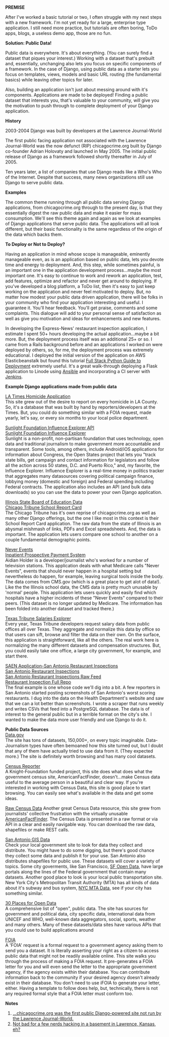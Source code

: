 **PREMISE**

After I've worked a basic tutorial or two, I often struggle with my next steps with a new framework.  I'm not yet ready for a large, enterprise type application. I still need more practice, but tutorials are often boring, ToDo apps, blogs, a useless demo app, those are no fun. 

**Solution: Public Data!**

Public data is everywhere.  It's about everything. (You can surely find a dataset that piques your interest.)  Working with a dataset that's prebuilt and, essentially, unchanging also lets you focus on specific components of a framework.  In the case of Django, using public data as a starter lets you focus on templates, views, models and basic URL routing (the fundamental basics) while leaving other topics for later.

Also, building an application isn't just about messing around with it's components.  Applications are made to be deployed!  Finding a public dataset that interests you, that's valuable to your community, will give you the motivation to push through to complete deployment of your Django application.  

**History**

2003-2004 Django was built by developers at the Lawrence Journal-World

The first public facing application not associated with the Lawrence Journal-World was the now defunct (RIP) chicagocrime.org built by Django co-founder Adrian Holovaty and launched in May 2005.  The initial public release of Django as a framework followed shortly thereafter in July of 2005.

Ten years later, a list of companies that use Django reads like a Who's Who of the Internet.  Despite that success, many news organizations still use Django to serve public data.

**Examples** 

The common theme running through all public data serving Django applications, from chicagocrime.org through to the present day, is that they essentially digest the raw public data and make it easier for mass consumption.  We'll see this theme again and again as we look at examples of Django applications that serve public data.  The applications will all look different, but their basic functionality is the same regardless of the origin of the data which backs them.

**To Deploy or Not to Deploy?**

Having an application in mind whose scope is manageable, eminently manageable even, as is an application based on public data, lets you devote time and energy to deployment.  And, this step, while sometimes painful, is an important one in the application development process...maybe the most important one.   It's easy to continue to work and rework an application, test, add features, optimize and refactor and never get around to deploying. If you've developed a blog platform, a ToDo list, then it's easy to just keep working on the application and never feel motivated to deploy.  But, no matter how modest your public data driven application, there will be folks in your community who find your application interesting and useful.  I guarantee it.  You'll hear feedback.  You'll get praise, comments and some complaints.  This dialogue will add to your personal sense of satisfaction as well as give you motivation and ideas for enhancements and new features.  

In developing the Express-News' restaurant inspection application, I estimate I spent 50+ hours developing the actual application...maybe a bit more.  But, the deployment process itself was an additional 25+ or so.  I came from a Rails background before and an applications I worked on were deployed by others, so, for me, the deployment process was extremely educational.  I deployed the initial version of the application on AWS Elasticbeanstalk but found this tutorial [Full Stack Python Guide to Deployment](http://www.fullstackpython.com/deployment.html) extremely useful.  It's a great walk-through deploying a Flask application to Linode using [Ansible](http://www.ansible.com/home) and incorporating a CI server with [Jenkins](https://jenkins-ci.org/). 

**Example Django applications made from public data**

[LA Times Homicide Application](http://homicide.latimes.com/)                
This site grew out of the desire to report on every homicide in LA County.  So, it's a database that was built by hand by reporters/developers at the Times.  But, you could do something similar with a FOIA request, made yearly, let's say, or every six months to your local police department.

[Sunlight Foundation Influence Explorer API](http://data.influenceexplorer.com/api/)                                                                      
[Sunlight Foundation Influence Explorer](http://realtime.influenceexplorer.com/race/president/)           
Sunlight is a non-profit, non-partisan foundation that uses technology, open data and traditional journalism to make government more accountable and transparent.  Some tools, among others, include Android/iOS applications for information about Congress, the Open States project that lets you "track state bills, get campaign and contact information for legislators and follow all the action across 50 states, D.C. and Puerto Rico," and, my favorite, the Influence Explorer.  Influence Explorer is a real-time money in politics tracker that aggregates many datasources covering political campaign finance, lobbying money (domestic and foreign) and Federal spending including Federal contracts. The application also includes an API (and bulk data downloads) so you can use the data to power your own Django application.

[Illinois State Board of Education Data](http://www.isbe.net/assessment/report_card.htm)                                 
[Chicago Tribune School Report Card](http://schools.chicagotribune.com/)        
The Chicago Tribune has it's own reprise of chicagocrime.org as well as many other Django offerings, but the one I like most in this context is their School Report Card application.  The raw data from the state of Illinois is an abysmal mishmash of links, PDFs and Excel spreadsheets.  And, the data is important. The application lets users compare one school to another on a couple fundamental demographic points.

[Never Events](http://aidianholder.net/portfolio/projects/neverevents/)         
[Inpatient Prospective Payment System](http://www.cms.gov/Medicare/Medicare-Fee-for-Service-Payment/AcuteinpatientPPS/index.html)                               
Aidian Holder is a developer/journalist who's worked for a number of television stations.  This application deals with what Medicare calls "Never Events", events that should never happen in a hospital setting but nevertheless do happen, for example, leaving surgical tools inside the body.  The data comes from CMS.gov (which is a great place to get alot of data!).  Like the the Illinois school data, the CMS data is pretty much unusable by 'normal' people.  This application lets users quickly and easily find which hospitals have a higher incidents of these "Never Events" compared to their peers.  (This dataset is no longer updated by Medicare. The information has been folded into another dataset and tracked there.)

[Texas Tribune Salaries Explorer](http://salaries.texastribune.org/)            
Every year, Texas Tribune developers request salary data from public offices all over Texas.  They aggregate and normalize this data by office so that users can sift, browse and filter the data on their own.  On the surface, this application is straightforward, like all the others. The real work here is normalizing the many different datasets and compensation structures.  But, you could easily take one office, a large city government, for example, and start there.

[SAEN Application-San Antonio Restaurant Inspections](http://inspections.elasticbeanstalk.com/)                                                        
[San Antonio Restaurant Inspections](http://www.sanantonio.gov/Health/FoodLicensing/FoodEstablishmentInspections.aspx)                     
[San Antonio Restaurant Inspections Raw Feed](http://samhd.tx.gegov.com/San%20Antonio/search.cfm)                                                   
[Restaurant Inspection Full Repo](https://github.com/sa-express-news/food_estab_inspecs)                                                        
The final example is one whose code we'll dig into a bit.  A few reporters in San Antonio started posting screenshots of San Antonio's worst scoring restaurants.  I dug into the data on the Health Department's website and saw that we can a lot better than screenshots.  I wrote a scraper that runs weekly and writes CSVs that feed into a PostgreSQL database.  The data is of interest to the general public but in a terrible format on the city's site.  I wanted to make the data more user friendly and use Django to do it.  

**Public Data Sources**                                                         
[Data.gov](http://www.data.gov/)                                                
The site has tons of datasets, 150,000+, on every topic imaginable.  Data-Journalism types have often bemoaned how this site turned out, but I doubt that any of them have actually tried to use data from it.   (They expected more.)  The site is definitely worth browsing and has many cool datasets.  

[Census Reporter](http://censusreporter.org/)                                 
A Knight-Foundation funded project, this site does what does what the government census site, AmericanFactFinder, doesn't...make Census data useful to the average person in a beautiful and clear way.  If  you're interested in working with Census Data, this site is good place to start browsing.  You can easily see what's available in the data and get some ideas. 

[Raw Census Data](http://census.ire.org/)                                       Another great Census Data resource, this site grew from journalists' collective frustration with the virtually unusable [AmericanFactFinder](http://factfinder.census.gov/faces/nav/jsf/pages/index.xhtml).  The Census Data is presented in a raw format or via API in a clear and easily navigable way.  You can download the raw data, shapefiles or make REST calls.  

[San Antonio GIS Data](http://www.sanantonio.gov/GIS/GISData.aspx)              
Check your local government site to look for data they collect and distribute.  You might have to do some digging, but there's good chance they collect some data and publish it for your use.  San Antonio also distributes shapefiles for public use.  These datasets will cover a variety of topics.  Some city goverments, like San Francisco, [SF Open Data](https://data.sfgov.org/), have large portals along the lines of the Federal government that contain many datasets.  Another good place to look is your local public transportation site.  New York City's Metropolitan Transit Authority (MTA) has all kinds of data about it's subway and bus system, [NYC MTA Data](http://web.mta.info/developers/developer-data-terms.html#data), see if your city has something similar.  

[30 Places for Open Data](http://blog.visual.ly/data-sources)                   
A comprehensive list of "open", public data.  The site has sources for government and political data, city specific data, international data from UNICEF and WHO, well-known data aggregators, social, sports, weather and many others.  Many of these datasets/data sites have various APIs that you could use to build applications around  

[FOIA](https://www.ifoia.org/)                                                 
A 'FOIA' request is a formal request to a government agency asking them to send you a dataset.  It is literally asserting your right as a citizen to access public data that might not be readily available online.  This site walks you through the process of making a FOIA request.  It pre-generates a FOIA letter for you and will even send the letter to the appropriate government agency, if the agency exists within their database.  You can contribute information back to the community if your desired agency doesn't already exist in their database. You don't need to use iFOIA to generate your letter, either.  Having a template to follow does help, but, technically, there is not any required formal style that a FOIA letter must conform too.  

**Notes**

1. [...chicagocrime.org was the first public Django-powered site not run by the Lawrence Journal-World.](http://www.holovaty.com/writing/chicagocrime.org-tribute/)
2. [Not bad for a few nerds hacking in a basement in Lawrence, Kansas, eh?](https://jacobian.org/writing/django-community-2012/)